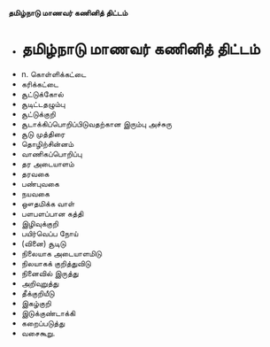 **தமிழ்நாடு மாணவர் கணினித் திட்டம்**
- # தமிழ்நாடு மாணவர் கணினித் திட்டம்
- n. கொள்ளிக்கட்டை
- கரிக்கட்டை
- சூட்டுக்கோல்
- சூடிட்டதழும்பு
- சூட்டுக்குறி
- சூடாக்கிப்பொறிப்பிடுவதற்கான இரும்பு அச்சுரு
- சூடு முத்திரை
- தொழிற்சின்னம்
- வாணிகப்பொறிப்பு
- தர அடையாளம்
- தரவகை
- பண்புவகை
- நயவகை
- ஔதமிக்க வாள்
- பளபளப்பான கத்தி
- இழிவுக்குறி
- பயிர்வெப்ப நோய்
- (வினை) சூடிடு
- நிலையாக அடையாளமிடு
- நிலயாகக் குறித்துவிடு
- நினைவில் இருத்து
- அறிவுறுத்து
- தீக்குறியீடு
- இகழ்குறி
- இடுக்குண்டாக்கி
- கறைப்படுத்து
- வசைகூறு.

